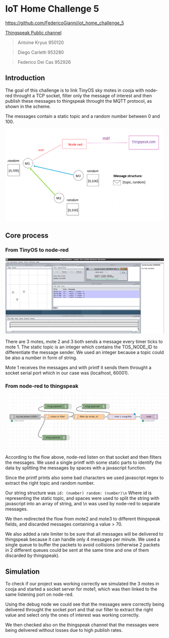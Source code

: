 # IoT Home Challenge 5

https://github.com/FedericoGianni/iot_home_challenge_5

[Thingspeak Public channel](https://thingspeak.com/channels/1070802)

> Antoine Kryus 950120

> Diego Carletti 953280

> Federico Dei Cas 952926


## Introduction

The goal of this challenge is to link TinyOS sky motes in cooja with node-red throught a TCP socket, filter only the message of interest and then publish these messages to thingspeak throught the MQTT protocol, as shown in the scheme.

The messages contain a static topic and a random number between 0 and 100. 

![scenario](/scenario.PNG)

## Core process

### From TinyOS to node-red

![cooja](/cooja.PNG)

There are 3 motes, mote 2 and 3 both sends a message every timer ticks to mote 1. The static topic is an integer which contains the TOS_NODE_ID to differentiate the message sender. We used an integer because a topic could be also a number in form of string.

Mote 1 receives the messages and with printf it sends them throught a socket serial port which in our case was (localhost, 60001). 

### From node-red to thingspeak

![flows](/flow.PNG)

According to the flow above, node-red listen on that socket and then filters the messages. We used a single printf with some static parts to identify the data by splitting the messages by spaces with a javascript function.

Since the printf prints also some bad characters we used javascript regex to extract the right topic and random number.

Our string structure was `id: (number) random: (number)\n`
Where id is representing the static topic, and spaces were used to split the string with javascript into an array of string, and \n was used by node-red to separate messages.


We then redirected the flow from mote2 and mote3 to different thingspeak fields, and discarded messages containing a value > 70.

We also added a rate limiter to be sure that all messages will be delivered to thingspeak because it can handle only 4 messages per minute. We used a single queue to buffer the packets to avoid collisions (otherwise 2 packets in 2 different queues could be sent at the same time and one of them discarded by thingspeak).

## Simulation

To check if our project was working correctly we simulated the 3 motes in cooja and started a socket server for mote1, which was then linked to the same listening port on node-red. 

Using the debug node we could see that the messages were correctly being delivered throught the socket port and that our filter to extract the right value and select only the ones of interest was working correctly.

We then checked also on the thingspeak channel that the messages were being delivered without losses due to high publish rates.


